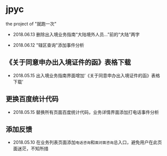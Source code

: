 # jpyc

the project of "就跑一次"

- 2018.06.13 删除出入境业务指南“大陆境外人员...”前的“大陆”两字

- 2018.06.12 "辖区查询"添加事件分析

## 《关于同意申办出入境证件的函》表格下载

- 2018.05.15 出入境业务指南界面增加’《关于同意申办出入境证件的函》表格下载’

## 更换百度统计代码

- 2018.05.15 替换所有页面百度统计代码，业务详情界面添加打电话事件分析

## 添加反馈

- 2018.05.10 在业务列表页面添加`电话咨询`和`面对面咨询`总入口，避免用户在此页面迷茫，不知所措
